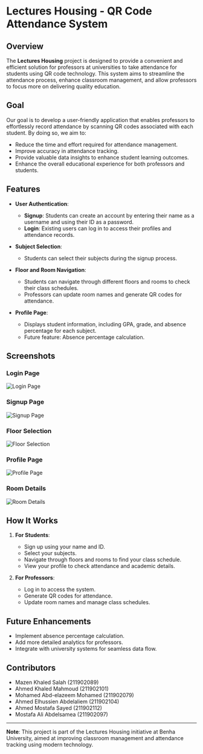 # Lectures Housing - QR Code Attendance System

## Overview
The **Lectures Housing** project is designed to provide a convenient and efficient solution for professors at universities to take attendance for students using QR code technology. This system aims to streamline the attendance process, enhance classroom management, and allow professors to focus more on delivering quality education.

## Goal
Our goal is to develop a user-friendly application that enables professors to effortlessly record attendance by scanning QR codes associated with each student. By doing so, we aim to:
- Reduce the time and effort required for attendance management.
- Improve accuracy in attendance tracking.
- Provide valuable data insights to enhance student learning outcomes.
- Enhance the overall educational experience for both professors and students.

## Features
- **User Authentication**:
  - **Signup**: Students can create an account by entering their name as a username and using their ID as a password.
  - **Login**: Existing users can log in to access their profiles and attendance records.

- **Subject Selection**:
  - Students can select their subjects during the signup process.

- **Floor and Room Navigation**:
  - Students can navigate through different floors and rooms to check their class schedules.
  - Professors can update room names and generate QR codes for attendance.

- **Profile Page**:
  - Displays student information, including GPA, grade, and absence percentage for each subject.
  - Future feature: Absence percentage calculation.

## Screenshots

### Login Page
![Login Page](images/login_page.png)

### Signup Page
![Signup Page](images/signup_page.png)

### Floor Selection
![Floor Selection](images/floor_selection.png)

### Profile Page
![Profile Page](images/profile_page.png)

### Room Details
![Room Details](images/room_details.png)

## How It Works
1. **For Students**:
   - Sign up using your name and ID.
   - Select your subjects.
   - Navigate through floors and rooms to find your class schedule.
   - View your profile to check attendance and academic details.

2. **For Professors**:
   - Log in to access the system.
   - Generate QR codes for attendance.
   - Update room names and manage class schedules.

## Future Enhancements
- Implement absence percentage calculation.
- Add more detailed analytics for professors.
- Integrate with university systems for seamless data flow.

## Contributors
- Mazen Khaled Salah (211902089)
- Ahmed Khaled Mahmoud (211902101)
- Mohamed Abd-elazeem Mohamed (211902079)
- Ahmed Elhussien Abdelaliem (211902104)
- Ahmed Mostafa Sayed (211902112)
- Mostafa Ali Abdelsamea (211902097)

---

**Note**: This project is part of the Lectures Housing initiative at Benha University, aimed at improving classroom management and attendance tracking using modern technology.
